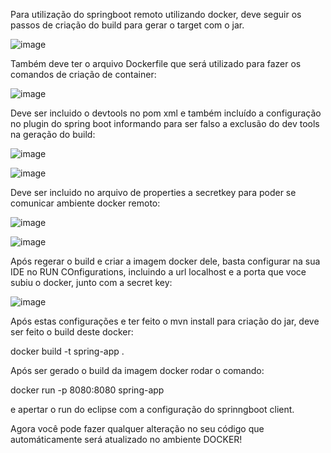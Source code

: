 Para utilização do springboot remoto utilizando docker, deve seguir os passos de criação do build para gerar o target com o jar.

![image](https://user-images.githubusercontent.com/28828127/180907791-8a6d70e0-0a3a-46f3-a3f0-c848a422fd75.png)


Também deve ter o arquivo Dockerfile que será utilizado para fazer os comandos de criação de container:

![image](https://user-images.githubusercontent.com/28828127/180907883-f46c4323-8ead-41f5-8123-498991367e12.png)

Deve ser incluido o devtools no pom xml e também incluído a configuração no plugin do spring boot informando para ser falso a exclusão do dev tools na geração do build:

![image](https://user-images.githubusercontent.com/28828127/180908180-f9e9e843-da09-4ec3-aa9b-58b4ba9af544.png)


![image](https://user-images.githubusercontent.com/28828127/180908107-98dbec55-e6bc-4484-8fae-2b7db38a4abc.png)


Deve ser incluido no arquivo de properties a secretkey para poder se comunicar ambiente docker remoto:

![image](https://user-images.githubusercontent.com/28828127/180908309-2ae751e1-4cd9-4824-954c-ec602ebe58f0.png)


![image](https://user-images.githubusercontent.com/28828127/180908344-a5ceb11e-d936-49eb-b9f3-3102fd219456.png)


Após regerar o build e criar a imagem docker dele, basta configurar na sua IDE no RUN COnfigurations, incluindo a url localhost e a porta que voce subiu o docker, junto com a secret key:


![image](https://user-images.githubusercontent.com/28828127/180908450-20cba716-ab94-4224-94f7-8edb961e21c1.png)



Após estas configurações e ter feito o mvn install para criação do jar, deve ser feito o build deste docker: 

docker build -t spring-app . 

Após ser gerado o build da imagem docker rodar o comando: 

docker run -p 8080:8080 spring-app

e apertar o run do eclipse com a configuração do sprinngboot client.


Agora você pode fazer qualquer alteração no seu código que automáticamente será atualizado no ambiente DOCKER!


